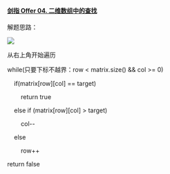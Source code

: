 #### [剑指 Offer 04. 二维数组中的查找](https://leetcode.cn/problems/er-wei-shu-zu-zhong-de-cha-zhao-lcof/)



解题思路：

![](C:\Users\Administrator\AppData\Roaming\marktext\images\2022-08-01-13-37-25-image.png)

从右上角开始遍历

while(只要下标不越界：row < matrix.size() && col >= 0)

    if(matrix[row][col] == target) 

        return true

    else if (matrix[row][col] > target) 

        col--

    else

        row++

return false